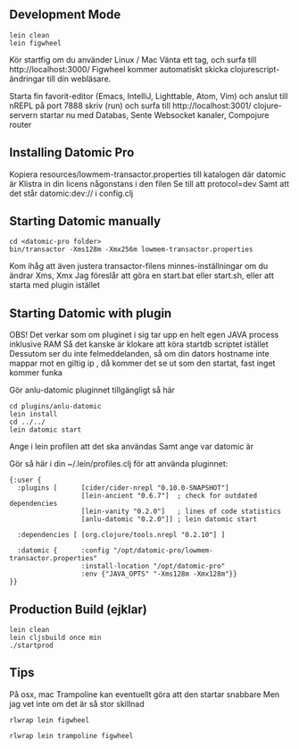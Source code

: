 ## Development Mode

```
lein clean
lein figwheel
```

Kör startfig om du använder Linux / Mac
Vänta ett tag, och surfa till http://localhost:3000/
Figwheel kommer automatiskt skicka clojurescript-ändringar till din webläsare.

Starta fin favorit-editor (Emacs, IntelliJ, Lighttable, Atom, Vim) och anslut till nREPL på port 7888
skriv (run) och surfa till http://localhost:3001/
clojure-servern startar nu med Databas, Sente Websocket kanaler, Compojure router

## Installing Datomic Pro

Kopiera resources/lowmem-transactor.properties till katalogen där datomic är
Klistra in din licens någonstans i den filen
Se till att protocol=dev
Samt att det står datomic:dev:// i config.clj


## Starting Datomic manually

```
cd <datomic-pro folder>
bin/transactor -Xms128m -Xmx256m lowmem-transactor.properties
```

Kom ihåg att även justera transactor-filens minnes-inställningar om du ändrar Xms, Xmx
Jag föreslår att göra en start.bat eller start.sh, eller att starta med plugin istället


## Starting Datomic with plugin

OBS! Det verkar som om pluginet i sig tar upp en helt egen JAVA process inklusive RAM
Så det kanske är klokare att köra startdb scriptet istället
Dessutom ser du inte felmeddelanden, så om din dators hostname inte mappar mot en giltig ip
, då kommer det se ut som den startat, fast inget kommer funka


Gör anlu-datomic pluginnet tillgängligt så här

```
cd plugins/anlu-datomic
lein install
cd ../../
lein datomic start
```

Ange i lein profilen att det ska användas
Samt ange var datomic är


Gör så här i din ~/.lein/profiles.clj för att använda pluginnet:

```
{:user {
  :plugins [      [cider/cider-nrepl "0.10.0-SNAPSHOT"]
                  [lein-ancient "0.6.7"]  ; check for outdated dependencies
                  [lein-vanity "0.2.0"]   ; lines of code statistics
                  [anlu-datomic "0.2.0"]] ; lein datomic start

  :dependencies [ [org.clojure/tools.nrepl "0.2.10"] ]

  :datomic {      :config "/opt/datomic-pro/lowmem-transactor.properties"
                  :install-location "/opt/datomic-pro"
                  :env {"JAVA_OPTS" "-Xms128m -Xmx128m"}}
}}
```


## Production Build (ejklar)

```
lein clean
lein cljsbuild once min
./startprod
```

## Tips

På osx, mac
Trampoline kan eventuellt göra att den startar snabbare
Men jag vet inte om det är så stor skillnad

``` rlwrap lein figwheel ```

``` rlwrap lein trampoline figwheel ```
